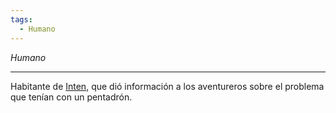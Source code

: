 ```yaml
---
tags:
  - Humano
---
```

*Humano*
___
Habitante de [Inten](../Ciudades/Inten.md), que dió información a los aventureros sobre el problema que tenían con un pentadrón.
